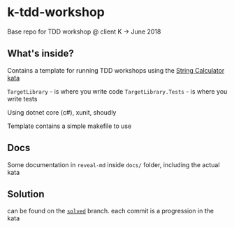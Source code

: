 # k-tdd-workshop
Base repo for TDD workshop @ client K -> June 2018

## What's inside?
Contains a template for running TDD workshops using the [String Calculator kata](http://osherove.com/tdd-kata-1/)

`TargetLibrary` - is where you write code
`TargetLibrary.Tests` - is where you write tests

Using dotnet core (c#), xunit, shoudly

Template contains a simple makefile to use

## Docs
Some documentation in `reveal-md` inside `docs/` folder, including the actual kata

## Solution
can be found on the [`solved`](https://github.com/assafw/k-tdd-workshop/tree/solved) branch. each commit is a progression in the kata
